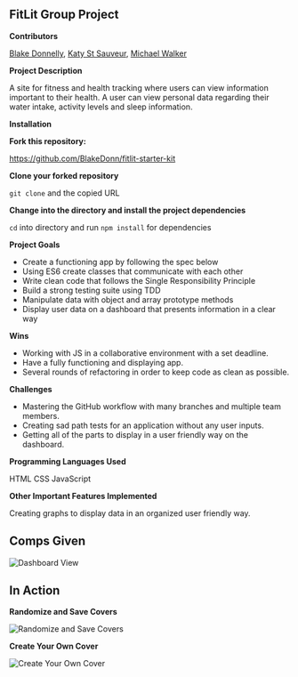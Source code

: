 ## FitLit Group Project

**Contributors**

[Blake Donnelly](https://github.com/BlakeDonn), [Katy St Sauveur](https://github.com/krogowsk531), [Michael Walker](https://github.com/MichaelEWalker87)

**Project Description**

A site for fitness and health tracking where users can view information important to their health.  A user can view personal data regarding their water intake, activity levels and sleep information.

**Installation**

**Fork this repository:**

https://github.com/BlakeDonn/fitlit-starter-kit

**Clone your forked repository**

`git clone` and the copied URL

**Change into the directory and install the project dependencies**

`cd` into directory and run `npm install` for dependencies

**Project Goals**

* Create a functioning app by following the spec below
* Using ES6 create classes that communicate with each other
* Write clean code that follows the Single Responsibility Principle
* Build a strong testing suite using TDD
* Manipulate data with object and array prototype methods
* Display user data on a dashboard that presents  information in a clear way

**Wins**

* Working with JS in a collaborative environment with a set deadline.
* Have a fully functioning and displaying app.
* Several rounds of refactoring in order to keep code as clean as possible.

**Challenges**

* Mastering the GitHub workflow with many branches and multiple team members.
* Creating sad path tests for an application without any user inputs.
* Getting all of the parts to display in a user friendly way on the dashboard.


**Programming Languages Used**

HTML
CSS
JavaScript

**Other Important Features Implemented**

Creating graphs to display data in an organized user friendly way.

## Comps Given

![Dashboard View](https://static1.fitbit.com/simple.b-cssdisabled-png.h7c5d2beb7af823f15fe022b8ff33daf8.pack?items=%2Fcontent%2Fassets%2Fapp2%2Fimages%2Fmacbook-pro.png)

## In Action

**Randomize and Save Covers**

![Randomize and Save Covers](https://media.giphy.com/media/mFeIf7Rdc2jGYTQwrh/giphy.gif)

**Create Your Own Cover**

![Create Your Own Cover](https://media.giphy.com/media/LoD7JgRIgtmG0dT1yI/giphy.gif)
